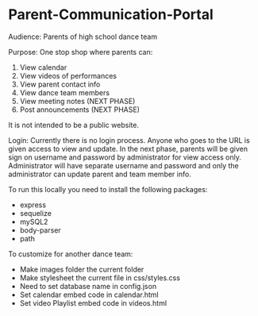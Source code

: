 # Parent-Communication-Portal

Audience: Parents of high school dance team

Purpose: One stop shop where parents can:
1.	View calendar
2.	View videos of performances
3.	View parent contact info
4.	View dance team members
5.	View meeting notes (NEXT PHASE)
6.	Post announcements (NEXT PHASE)

It is not intended to be a public website.

Login: Currently there is no login process. Anyone who goes to the URL is given access to view and update. In the next phase, parents will be given sign on username and password by administrator for view access only. Administrator will have separate username and password and only the administrator can update parent and team member info.

To run this locally you need to install the following packages:
* express
* sequelize
* mySQL2
* body-parser
* path

To customize for another dance team:
* Make images folder the current folder
* Make stylesheet the current file in css/styles.css 
* Need to set database name in config.json
* Set calendar embed code in calendar.html
* Set video Playlist embed code in videos.html



